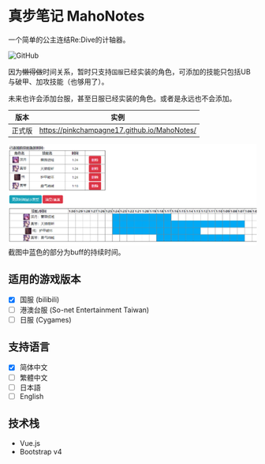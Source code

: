 # 真步笔记 MahoNotes
一个简单的公主连结Re:Dive的计轴器。

![GitHub](https://img.shields.io/github/license/PinkChampagne17/MahoNotes)

因为~~懒得做~~时间关系，暂时只支持``国服``已经实装的角色，可添加的技能只包括UB与破甲、加攻技能（也够用了）。

未来也许会添加台服，甚至日服已经实装的角色。或者是永远也不会添加。

|  版本   | 实例  |
|  :--:  | :--:  |
| 正式版  | https://pinkchampagne17.github.io/MahoNotes/ |
 
![截图1](./screenshot/1.png)
截图中蓝色的部分为buff的持续时间。

## 适用的游戏版本
- [x] 国服 (bilibili)
- [ ] 港澳台服 (So-net Entertainment Taiwan)
- [ ] 日服 (Cygames)

## 支持语言
- [x] 简体中文
- [ ] 繁體中文
- [ ] 日本語
- [ ] English

## 技术栈
- Vue.js
- Bootstrap v4
